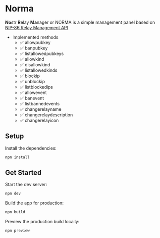 # Norma

**No**str **R**elay **Ma**nager or NORMA is a simple management panel based on [NIP-86 Relay Management API](https://nips.nostr.com/86)

- Implemented methods
  - ✅ allowpubkey
  - ✅ banpubkey
  - ✅ listallowedpubkeys
  - ✅ allowkind
  - ✅ disallowkind
  - ✅ listallowedkinds
  - ✅ blockip
  - ✅ unblockip
  - ✅ listblockedips
  - ✅ allowevent
  - ✅ banevent
  - ✅ listbannedevents
  - ✅ changerelayname
  - ✅ changerelaydescription
  - ✅ changerelayicon

## Setup

Install the dependencies:

```bash
npm install
```

## Get Started

Start the dev server:

```bash
npm dev
```

Build the app for production:

```bash
npm build
```

Preview the production build locally:

```bash
npm preview
```
